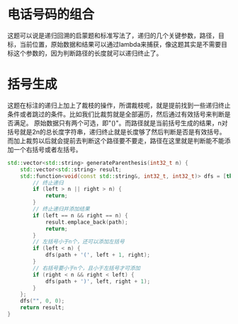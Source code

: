 # 电话号码的组合
这题可以说是递归回溯的启蒙题和标准写法了，递归的几个关键参数，路径，目标，当前位置，原始数据和结果可以通过lambda来捕获，像这题其实是不需要目标这个参数的，因为判断路径的长度就可以递归终止了。

# 括号生成
这题在标注的递归上加上了裁枝的操作，所谓裁枝呢，就是提前找到一些递归终止条件或者跳过的条件。比如我们比裁剪就是全部遍历，然后通过有效括号来判断是否满足。
原始数据只有两个可选，即"()"。而路径就是当前括号生成的结果，n对括号就是2n的总长度字符串，递归终止就是长度够了然后判断是否是有效括号。
而加上裁剪以后就会提前去判断这个路径要不要走，路径在这里就是判断能不能添加一个右括号或者左括号。
```C++
std::vector<std::string> generateParenthesis(int32_t n) {
    std::vector<std::string> result;
    std::function<void(const std::string&, int32_t, int32_t)> dfs = [this, &dfs, &result, n](const std::string& path, int32_t left, int32_t right) {
        // 终止递归
        if (left > n || right > n) {
            return;
        }
        // 终止递归并添加结果
        if (left == n && right == n) {
            result.emplace_back(path);
            return;
        }
        // 左括号小于n个，还可以添加左括号
        if (left < n) {
            dfs(path + '(', left + 1, right);
        }
        // 右括号要小于n个，且小于左括号才可添加
        if (right < n && right < left) {
            dfs(path + ')', left, right + 1);
        }
    };
    dfs("", 0, 0);
    return result;
}
```

